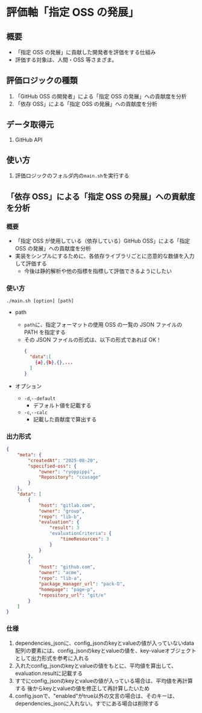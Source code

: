 # 評価軸「指定 OSS の発展」

## 概要

- 「指定 OSS の発展」に貢献した開発者を評価をする仕組み
- 評価する対象は、人間・OSS 等さまざま。

## 評価ロジックの種類

1. 「GitHub OSS の開発者」による「指定 OSS の発展」への貢献度を分析
2. 「依存 OSS」による「指定 OSS の発展」への貢献度を分析

## データ取得元

1. GitHub API

## 使い方

1. 評価ロジックのフォルダ内の`main.sh`を実行する

## 「依存 OSS」による「指定 OSS の発展」への貢献度を分析

### 概要

- 「指定 OSS が使用している（依存している）GitHub OSS」による「指定 OSS の発展」への貢献度を分析
- 実装をシンプルにするために、各依存ライブラリごとに恣意的な数値を入力して評価する
  - 今後は静的解析や他の指標を指標して評価できるようにしたい

### 使い方

```shell
./main.sh [option] [path]
```

- path

  - `path`に、指定フォーマットの使用 OSS の一覧の JSON ファイルの PATH を指定する
  - その JSON ファイルの形式は、以下の形式であれば OK！
    ```json
    {
      "data":[
        {a},{b},{},...
      ]
    }
    ```

- オプション
  - `-d`,`--default`
    - デフォルト値を記載する
  - `-c`,`--calc`
    - 記載した貢献度で算出する

### 出力形式

```json
{
	"meta": {
		"createdAt": "2025-08-20",
		"specified-oss": {
			"owner": "ryoppippi",
			"Repository": "ccusage"
		}
	},
	"data": [
		{
			"host": "gitlab.com",
			"owner": "group",
			"repo": "lib-b",
			"evaluation": {
				"result": 3
				"evaluationCriteria": {
					"timeResources": 3
				}
			}
		},
		{
			"host": "github.com",
			"owner": "acme",
			"repo": "lib-a",
			"package_manager_url": "pack-D",
			"homepage": "page-p",
			"repository_url": "git/e"
		}
	]
}
```

### 仕様
1. dependencies_jsonに、config_jsonのkeyとvalueの値が入っていないdata配列の要素には、config_jsonのkeyとvalueの値を、key-valueオブジェクトとして出力形式を参考に入れる
2. 入れたconfig_jsonのkeyとvalueの値をもとに、平均値を算出して、evaluation.resultに記載する
3. すでにconfig_jsonのkeyとvalueの値が入っている場合は、平均値を再計算する
     後からkeyとvalueの値を修正して再計算したいため
4. config.jsonで、"enabled"がtrue以外の文言の場合は、そのキーは、dependencies_jsonに入れない。すでにある場合は削除する

